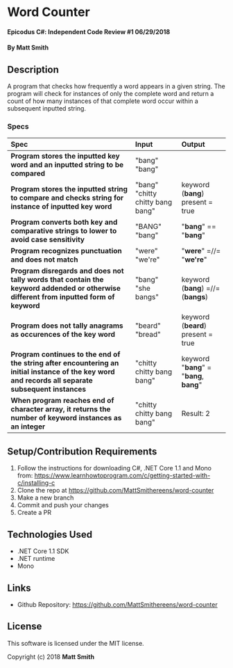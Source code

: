 # Word Counter

#### Epicodus C#: Independent Code Review #1 06/29/2018

#### By Matt Smith

## Description

A program that checks how frequently a word appears in a given string. The program will check for instances of only the complete word and return a count of how many instances of that complete word occur within a subsequent inputted string.


### Specs
| Spec | Input | Output |
| :-------------     | :------------- | :------------- |
| **Program stores the inputted key word and an inputted string to be compared**|  "bang" "bang" |  |
| **Program stores the inputted string to compare and checks string for instance of inputted key word**| "bang" "chitty chitty bang bang" | keyword (**bang**) present = true  |
| **Program converts both key and comparative strings to lower to avoid case sensitivity**|  "BANG" "bang" | "**bang**" == "**bang**" |
| **Program recognizes punctuation and does not match**|  "were" "we're" | "**were**" =//= "**we're**" |
| **Program disregards and does not tally words that contain the keyword addended or otherwise different from inputted form of keyword**| "bang" "she bangs" | keyword (**bang**) =//= (**bangs**) |
| **Program does not tally anagrams as occurences of the key word**| "beard" "bread" | keyword (**beard**) present = true |
| **Program continues to the end of the string after encountering an initial instance of the key word and records all separate subsequent instances**| "chitty chitty bang bang" | keyword "**bang**" = "**bang**, **bang**" |
| **When program reaches end of character array, it returns the number of keyword instances as an integer**| "chitty chitty bang bang" | Result: 2 |


## Setup/Contribution Requirements

1. Follow the instructions for downloading C#, .NET Core 1.1 and Mono from: https://www.learnhowtoprogram.com/c/getting-started-with-c/installing-c
1. Clone the repo at https://github.com/MattSmithereens/word-counter
1. Make a new branch
1. Commit and push your changes
1. Create a PR

## Technologies Used

* .NET Core 1.1 SDK
* .NET runtime
* Mono

## Links

* Github Repository: https://github.com/MattSmithereens/word-counter

## License

This software is licensed under the MIT license.

Copyright (c) 2018 **Matt Smith**
